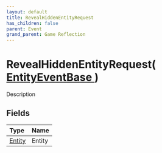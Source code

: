 ```yaml
---
layout: default
title: RevealHiddenEntityRequest
has_children: false
parent: Event
grand_parent: Game Reflection
---
```

# RevealHiddenEntityRequest( [ EntityEventBase ](/docs/game-reflection/events/entity_event_base) )
Description 

## Fields

| Type | Name |
|:-------------|:--------------|
| [Entity](/docs/game-reflection/classes/entity) | Entity |

